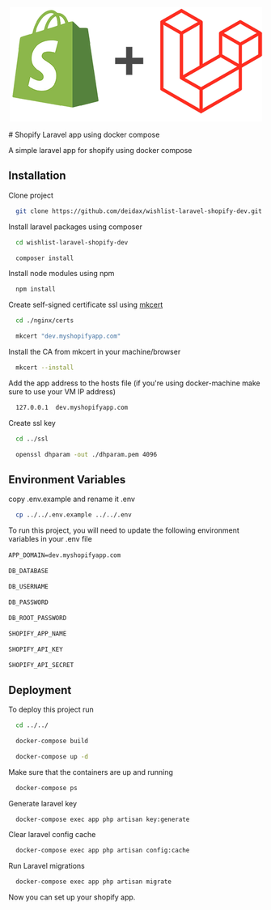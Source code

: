 
<p align="center">
  <img src="./pics/project_logo.png">
</p>
# Shopify Laravel app using docker compose

A simple laravel app for shopify using docker compose


## Installation
Clone project
```bash
  git clone https://github.com/deidax/wishlist-laravel-shopify-dev.git
```
Install laravel packages using composer

```bash
  cd wishlist-laravel-shopify-dev
```
```bash
  composer install
```
Install node modules using npm

```bash
  npm install
```
Create self-signed certificate ssl using [mkcert](https://github.com/FiloSottile/mkcert)
```bash
  cd ./nginx/certs
```
```bash
  mkcert "dev.myshopifyapp.com"
```
Install the CA from mkcert in your machine/browser

```bash
  mkcert --install
```
Add the app address to the hosts file (if you're using docker-machine make sure to use your VM IP address)

```bash
  127.0.0.1  dev.myshopifyapp.com
```
Create ssl key

```bash
  cd ../ssl
```
```bash
  openssl dhparam -out ./dhparam.pem 4096
```

## Environment Variables

copy .env.example and rename it .env

```bash
  cp ../../.env.example ../../.env
```

To run this project, you will need to update the following environment variables in your .env file

`APP_DOMAIN=dev.myshopifyapp.com`

`DB_DATABASE`

`DB_USERNAME`

`DB_PASSWORD`

`DB_ROOT_PASSWORD`

`SHOPIFY_APP_NAME`

`SHOPIFY_API_KEY`

`SHOPIFY_API_SECRET`


## Deployment

To deploy this project run

```bash
  cd ../../
```
```bash
  docker-compose build
```
```bash
  docker-compose up -d
```
Make sure that the containers are up and running
```bash
  docker-compose ps
```
Generate laravel key
```bash
  docker-compose exec app php artisan key:generate
```
Clear laravel config cache
```bash
  docker-compose exec app php artisan config:cache
```
Run Laravel migrations
```bash
  docker-compose exec app php artisan migrate
```
Now you can set up your shopify app.